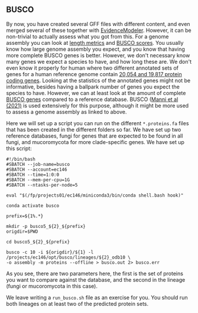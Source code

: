 ## BUSCO

By now, you have created several GFF files with different content, and even merged several of these together with [EvidenceModeler](04_evm.md). However, it can be non-trivial to actually assess what you got from this. For a genome assembly you can look at [length metrics](https://github.com/ebp-nor/genome-assembly-workshop-2023/blob/main/06_gfastats.md) and [BUSCO scores](https://github.com/ebp-nor/genome-assembly-workshop-2023/blob/main/07_BUSCO.md). You usually know how large genome assembly you expect, and you know that having more complete BUSCO genes is better. However, we don't necessary know many genes we expect a species to have, and how long these are. We don't even know it properly for human where two different annotated sets of genes for a human reference genome contain [20,054 and 19,817 protein coding genes](https://genomebiology.biomedcentral.com/articles/10.1186/s13059-018-1590-2). Looking at the statistics of the annotated genes might not be informative, besides having a ballpark number of genes you expect the species to have. However, we can at least look at the amount of complete [BUSCO genes](https://busco.ezlab.org/) compared to a reference database. BUSCO ([Manni et al (2021)](https://currentprotocols.onlinelibrary.wiley.com/doi/full/10.1002/cpz1.323) is used extensively for this purpose, although it might be more used to assess a genome assembly as linked to above. 

Here we will set up a script you can run on the different `*.proteins.fa` files that has been created in the different folders so far. We have set up two reference databases, fungi for genes that are expected to be found in all fungi, and mucoromycota for more clade-specific genes. We have set up this script:
```
#!/bin/bash
#SBATCH --job-name=busco
#SBATCH --account=ec146
#SBATCH --time=1:0:0
#SBATCH --mem-per-cpu=1G
#SBATCH --ntasks-per-node=5

eval "$(/fp/projects01/ec146/miniconda3/bin/conda shell.bash hook)" 

conda activate busco

prefix=${1%.*}

mkdir -p busco5_${2}_${prefix}
origdir=$PWD

cd busco5_${2}_${prefix}

busco -c 10 -i ${origdir}/${1} -l /projects/ec146/opt/busco/lineages/${2}_odb10 \
-o assembly -m proteins --offline > busco.out 2> busco.err
```

As you see, there are two parameters here, the first is the set of proteins you want to compare against the database, and the second in the lineage (fungi or mucoromycota in this case). 

We leave writing a `run_busco.sh` file as an exercise for you. You should run both lineages on at least two of the predicted protein sets. 
